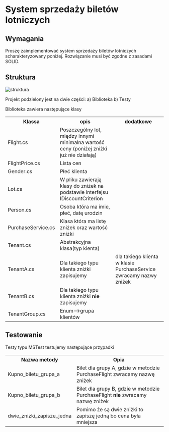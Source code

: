 # System sprzedaży biletów lotniczych

## Wymagania
Proszę zaimplementować system sprzedaży biletów lotniczych scharakteryzowany
poniżej. Rozwiązanie musi być zgodne z zasadami SOLID.


## Struktura


![struktura](https://github.com/user-attachments/assets/dbf70e65-5b5a-47a0-8cfa-2937bc072a32)

Projekt podzielony jest na dwie części:
 a) Biblioteka
 b) Testy

Biblioteka zawiera następujące klasy
<table>
   <tbody>
      <tr>
         <th>Klassa</th>
         <th>opis</th>
         <th>dodatkowe</th>
      </tr>
      <tr>
         <td>Flight.cs</td>
         <td>Poszczególny lot, między innymi minimalna wartość ceny (poniżej zniżki już nie działają)</td>
      </tr>
      <tr>
         <td>FlightPrice.cs</td>
         <td>Lista cen</td>
      </tr>
      <tr>
         <td>Gender.cs</td>
         <td>Płeć klienta</td>
      </tr>
      <tr>
         <td>Lot.cs</td>
         <td>W pliku zawierają klasy do zniżek na podstawie interfejsu IDiscountCriterion</td>
      </tr>
      <tr>
         <td>Person.cs</td>
         <td>Osoba która ma imie, płeć, datę urodzin</td>
      </tr>
      <tr>
         <td>PurchaseService.cs</td>
         <td>Klasa która ma listę zniżek oraz wartość zniżki</td>
      </tr>
      <tr>
         <td>Tenant.cs</td>
         <td>Abstrakcyjna klasa(typ kienta)</td>
      </tr>
      <tr>
         <td>TenantA.cs</td>
         <td>Dla takiego typu klienta zniżki zapisujemy</td>
         <td>dla takiego klienta w klasie PurchaseService zwracamy nazwy zniżek </td>
      </tr>
      <tr>
         <td>TenantB.cs</td>
         <td>Dla takiego typu klienta zniżki <b>nie</b> zapisujemy</td>
      </tr>
      <tr>
         <td>TenantGroup.cs</td>
         <td>Enum-->grupa klientów</td>
      </tr>
   </tbody>
</table>


## Testowanie

Testy typu MSTest testujemy następujące przypadki

<table>
        <tr>
         <th>Nazwa metody</th>
         <th>Opia</th>
      </tr>
      <tr>
         <td>Kupno_biletu_grupa_a</td>
         <td>Bilet dla grupy A, gdzie w metodzie PurchaseFlight zwracamy nazwę zniżek</td>
      </tr>    
     <tr>
         <td> Kupno_biletu_grupa_b</td>
         <td>Bilet dla grupy B, gdzie w metodzie PurchaseFlight <b>nie</b> zwracamy nazwę zniżek</td>
      </tr>
      <tr>
        <td>dwie_znizki_zapisze_jedna </td>
       <td>Pomimo że są dwie zniżki to zapiszę jedną bo cena była mniejsza</td>
      </tr>

</table>



